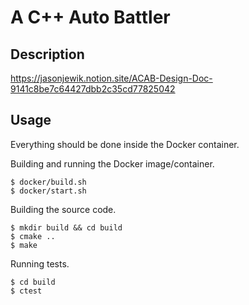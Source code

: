 # A C++ Auto Battler

## Description
https://jasonjewik.notion.site/ACAB-Design-Doc-9141c8be7c64427dbb2c35cd77825042

## Usage
Everything should be done inside the Docker container.

Building and running the Docker image/container.
```shell
$ docker/build.sh
$ docker/start.sh
```

Building the source code.
```shell
$ mkdir build && cd build
$ cmake ..
$ make
```

Running tests.
```shell
$ cd build
$ ctest
```